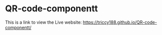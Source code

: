 # QR-code-componentt
This is a link to view the Live website: https://triccy188.github.io/QR-code-componentt/
